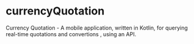# currencyQuotation
Currency Quotation - A mobile application, written in Kotlin, for querying real-time quotations and convertions , using an API.
